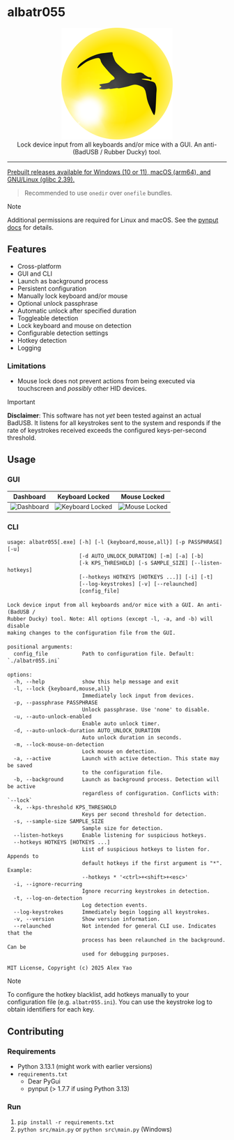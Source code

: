<!-- View Online (latest version): https://github.com/ObjectOops/albatr055/blob/main/README.md -->

# albatr055

<p align="center">
  <img src="./assets/icon_1080.png" alt="Logo." width="256" height="256" />
  <br>
  Lock device input from all keyboards and/or mice with a GUI. An anti-(BadUSB / Rubber Ducky) tool.
</p>

___

[Prebuilt releases available for Windows (10 or 11), macOS (arm64), and GNU/Linux (glibc 2.39).](https://github.com/ObjectOops/albatr055/releases)
> Recommended to use `onedir` over `onefile` bundles.

> [!Note]
> Additional permissions are required for Linux and macOS. See the [pynput docs](https://pynput.readthedocs.io/en/latest/limitations.html) for details.

## Features

- Cross-platform
- GUI and CLI
- Launch as background process
- Persistent configuration
- Manually lock keyboard and/or mouse
- Optional unlock passphrase
- Automatic unlock after specified duration
- Toggleable detection
- Lock keyboard and mouse on detection
- Configurable detection settings
- Hotkey detection
- Logging

### Limitations
- Mouse lock does not prevent actions from being executed via touchscreen and *possibly* other HID devices.

> [!Important]
> **Disclaimer**: This software has not *yet* been tested against an actual BadUSB. It listens for all keystrokes sent to the system and responds if the rate of keystrokes received exceeds the configured keys-per-second threshold.

## Usage

### GUI

| Dashboard | Keyboard Locked | Mouse Locked |
| :---: | :---: | :---: |
| <img width="320" alt="Dashboard" src="https://github.com/user-attachments/assets/37e9769c-5250-4963-9d08-12dd20881f85" /> | <img width="320" alt="Keyboard Locked" src="https://github.com/user-attachments/assets/46b60612-fcaf-4cc7-89ed-ec7abb379c2e" /> | <img width="320" alt="Mouse Locked" src="https://github.com/user-attachments/assets/0af17ed4-e106-430b-bab2-94bf3ad8d9e5" /> |

### CLI

```
usage: albatr055[.exe] [-h] [-l {keyboard,mouse,all}] [-p PASSPHRASE] [-u]
                       [-d AUTO_UNLOCK_DURATION] [-m] [-a] [-b]
                       [-k KPS_THRESHOLD] [-s SAMPLE_SIZE] [--listen-hotkeys]
                       [--hotkeys HOTKEYS [HOTKEYS ...]] [-i] [-t]
                       [--log-keystrokes] [-v] [--relaunched]
                       [config_file]

Lock device input from all keyboards and/or mice with a GUI. An anti-(BadUSB /
Rubber Ducky) tool. Note: All options (except -l, -a, and -b) will disable
making changes to the configuration file from the GUI.

positional arguments:
  config_file           Path to configuration file. Default: `./albatr055.ini`

options:
  -h, --help            show this help message and exit
  -l, --lock {keyboard,mouse,all}
                        Immediately lock input from devices.
  -p, --passphrase PASSPHRASE
                        Unlock passphrase. Use 'none' to disable.
  -u, --auto-unlock-enabled
                        Enable auto unlock timer.
  -d, --auto-unlock-duration AUTO_UNLOCK_DURATION
                        Auto unlock duration in seconds.
  -m, --lock-mouse-on-detection
                        Lock mouse on detection.
  -a, --active          Launch with active detection. This state may be saved
                        to the configuration file.
  -b, --background      Launch as background process. Detection will be active
                        regardless of configuration. Conflicts with: `--lock`
  -k, --kps-threshold KPS_THRESHOLD
                        Keys per second threshold for detection.
  -s, --sample-size SAMPLE_SIZE
                        Sample size for detection.
  --listen-hotkeys      Enable listening for suspicious hotkeys.
  --hotkeys HOTKEYS [HOTKEYS ...]
                        List of suspicious hotkeys to listen for. Appends to
                        default hotkeys if the first argument is "*". Example:
                        --hotkeys * '<ctrl>+<shift>+<esc>'
  -i, --ignore-recurring
                        Ignore recurring keystrokes in detection.
  -t, --log-on-detection
                        Log detection events.
  --log-keystrokes      Immediately begin logging all keystrokes.
  -v, --version         Show version information.
  --relaunched          Not intended for general CLI use. Indicates that the
                        process has been relaunched in the background. Can be
                        used for debugging purposes.

MIT License, Copyright (c) 2025 Alex Yao
```

> [!Note]
> To configure the hotkey blacklist, add hotkeys manually to your configuration file (e.g. `albatr055.ini`). You can use the keystroke log to obtain identifiers for each key.

## Contributing

### Requirements

- Python 3.13.1 (might work with earlier versions)
- `requirements.txt`
    - Dear PyGui
    - pynput (> 1.7.7 if using Python 3.13)

### Run

1. `pip install -r requirements.txt`
2. `python src/main.py` or `python src\main.py` (Windows)
